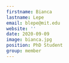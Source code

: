 ```yaml
---
firstname: Bianca 
lastname: Lepe
email: blepe@mit.edu
website: ''
date: 2020-09-09
image: bianca.jpg
position: PhD Student
group: member
---
```

